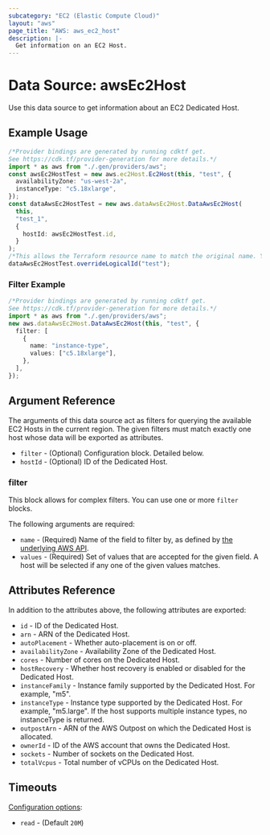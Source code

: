 ```yaml
---
subcategory: "EC2 (Elastic Compute Cloud)"
layout: "aws"
page_title: "AWS: aws_ec2_host"
description: |-
  Get information on an EC2 Host.
---
```


# Data Source: awsEc2Host

Use this data source to get information about an EC2 Dedicated Host.

## Example Usage

```typescript
/*Provider bindings are generated by running cdktf get.
See https://cdk.tf/provider-generation for more details.*/
import * as aws from "./.gen/providers/aws";
const awsEc2HostTest = new aws.ec2Host.Ec2Host(this, "test", {
  availabilityZone: "us-west-2a",
  instanceType: "c5.18xlarge",
});
const dataAwsEc2HostTest = new aws.dataAwsEc2Host.DataAwsEc2Host(
  this,
  "test_1",
  {
    hostId: awsEc2HostTest.id,
  }
);
/*This allows the Terraform resource name to match the original name. You can remove the call if you don't need them to match.*/
dataAwsEc2HostTest.overrideLogicalId("test");

```

### Filter Example

```typescript
/*Provider bindings are generated by running cdktf get.
See https://cdk.tf/provider-generation for more details.*/
import * as aws from "./.gen/providers/aws";
new aws.dataAwsEc2Host.DataAwsEc2Host(this, "test", {
  filter: [
    {
      name: "instance-type",
      values: ["c5.18xlarge"],
    },
  ],
});

```

## Argument Reference

The arguments of this data source act as filters for querying the available EC2 Hosts in the current region.
The given filters must match exactly one host whose data will be exported as attributes.

* `filter` - (Optional) Configuration block. Detailed below.
* `hostId` - (Optional) ID of the Dedicated Host.

### filter

This block allows for complex filters. You can use one or more `filter` blocks.

The following arguments are required:

* `name` - (Required) Name of the field to filter by, as defined by [the underlying AWS API](https://docs.aws.amazon.com/AWSEC2/latest/APIReference/API_DescribeHosts.html).
* `values` - (Required) Set of values that are accepted for the given field. A host will be selected if any one of the given values matches.

## Attributes Reference

In addition to the attributes above, the following attributes are exported:

* `id` - ID of the Dedicated Host.
* `arn` - ARN of the Dedicated Host.
* `autoPlacement` - Whether auto-placement is on or off.
* `availabilityZone` - Availability Zone of the Dedicated Host.
* `cores` - Number of cores on the Dedicated Host.
* `hostRecovery` - Whether host recovery is enabled or disabled for the Dedicated Host.
* `instanceFamily` - Instance family supported by the Dedicated Host. For example, "m5".
* `instanceType` - Instance type supported by the Dedicated Host. For example, "m5.large". If the host supports multiple instance types, no instanceType is returned.
* `outpostArn` - ARN of the AWS Outpost on which the Dedicated Host is allocated.
* `ownerId` - ID of the AWS account that owns the Dedicated Host.
* `sockets` - Number of sockets on the Dedicated Host.
* `totalVcpus` - Total number of vCPUs on the Dedicated Host.

## Timeouts

[Configuration options](https://developer.hashicorp.com/terraform/language/resources/syntax#operation-timeouts):

* `read` - (Default `20M`)
